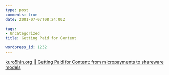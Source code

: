```yaml
---
type: post
comments: true
date: 2001-07-07T08:24:00Z

tags:
- Uncategorized
title: Getting Paid for Content

wordpress_id: 1232
---
```


[kuro5hin.org || Getting Paid for Content: from micropayments to shareware models](http://www.kuro5hin.org/?op=displaystory;sid=2001/7/3/125331/3529)
